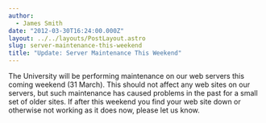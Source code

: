 ```yaml
---
author:
  - James Smith
date: "2012-03-30T16:24:00.000Z"
layout: ../../layouts/PostLayout.astro
slug: server-maintenance-this-weekend
title: "Update: Server Maintenance This Weekend"
---
```


The University will be performing maintenance on our web servers this coming weekend (31 March). This should not affect any web sites on our servers, but such maintenance has caused problems in the past for a small set of older sites. If after this weekend you find your web site down or otherwise not working as it does now, please let us know.
